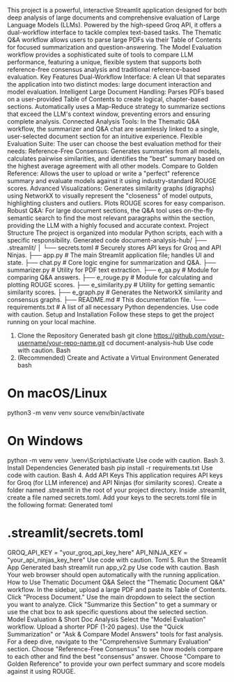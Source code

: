 This project is a powerful, interactive Streamlit application designed for both deep analysis of large documents and comprehensive evaluation of Large Language Models (LLMs). Powered by the high-speed Groq API, it offers a dual-workflow interface to tackle complex text-based tasks.
The Thematic Q&A workflow allows users to parse large PDFs via their Table of Contents for focused summarization and question-answering. The Model Evaluation workflow provides a sophisticated suite of tools to compare LLM performance, featuring a unique, flexible system that supports both reference-free consensus analysis and traditional reference-based evaluation.
Key Features
Dual-Workflow Interface: A clean UI that separates the application into two distinct modes: large document interaction and model evaluation.
Intelligent Large Document Handling:
Parses PDFs based on a user-provided Table of Contents to create logical, chapter-based sections.
Automatically uses a Map-Reduce strategy to summarize sections that exceed the LLM's context window, preventing errors and ensuring complete analysis.
Connected Analysis Tools: In the Thematic Q&A workflow, the summarizer and Q&A chat are seamlessly linked to a single, user-selected document section for an intuitive experience.
Flexible Evaluation Suite: The user can choose the best evaluation method for their needs:
Reference-Free Consensus: Generates summaries from all models, calculates pairwise similarities, and identifies the "best" summary based on the highest average agreement with all other models.
Compare to Golden Reference: Allows the user to upload or write a "perfect" reference summary and evaluate models against it using industry-standard ROUGE scores.
Advanced Visualizations:
Generates similarity graphs (digraphs) using NetworkX to visually represent the "closeness" of model outputs, highlighting clusters and outliers.
Plots ROUGE scores for easy comparison.
Robust Q&A: For large document sections, the Q&A tool uses on-the-fly semantic search to find the most relevant paragraphs within the section, providing the LLM with a highly focused and accurate context.
Project Structure
The project is organized into modular Python scripts, each with a specific responsibility.
Generated code
document-analysis-hub/
├── .streamlit/
│   └── secrets.toml        # Securely stores API keys for Groq and API Ninjas.
├── app.py               # The main Streamlit application file; handles UI and state.
├── chat.py              # Core logic engine for summarization and Q&A.
├── summarizer.py        # Utility for PDF text extraction.
├── e_qa.py                 # Module for comparing Q&A answers.
├── e_rouge.py              # Module for calculating and plotting ROUGE scores.
├── e_similarity.py         # Utility for getting semantic similarity scores.
├── e_graph.py              # Generates the NetworkX similarity and consensus graphs.
├── README.md               # This documentation file.
└── requirements.txt        # A list of all necessary Python dependencies.
Use code with caution.
Setup and Installation
Follow these steps to get the project running on your local machine.
1. Clone the Repository
Generated bash
git clone https://github.com/your-username/your-repo-name.git
cd document-analysis-hub
Use code with caution.
Bash
2. (Recommended) Create and Activate a Virtual Environment
Generated bash
# On macOS/Linux
python3 -m venv venv
source venv/bin/activate

# On Windows
python -m venv venv
.\venv\Scripts\activate
Use code with caution.
Bash
3. Install Dependencies
Generated bash
pip install -r requirements.txt
Use code with caution.
Bash
4. Add API Keys
This application requires API keys for Groq (for LLM inference) and API Ninjas (for similarity scores).
Create a folder named .streamlit in the root of your project directory.
Inside .streamlit, create a file named secrets.toml.
Add your keys to the secrets.toml file in the following format:
Generated toml
# .streamlit/secrets.toml

GROQ_API_KEY = "your_groq_api_key_here"
API_NINJA_KEY = "your_api_ninjas_key_here"
Use code with caution.
Toml
5. Run the Streamlit App
Generated bash
streamlit run app_v2.py
Use code with caution.
Bash
Your web browser should open automatically with the running application.
How to Use
Thematic Document Q&A
Select the "Thematic Document Q&A" workflow.
In the sidebar, upload a large PDF and paste its Table of Contents.
Click "Process Document."
Use the main dropdown to select the section you want to analyze.
Click "Summarize this Section" to get a summary or use the chat box to ask specific questions about the selected section.
Model Evaluation & Short Doc Analysis
Select the "Model Evaluation" workflow.
Upload a shorter PDF (1-20 pages).
Use the "Quick Summarization" or "Ask & Compare Model Answers" tools for fast analysis.
For a deep dive, navigate to the "Comprehensive Summary Evaluation" section.
Choose "Reference-Free Consensus" to see how models compare to each other and find the best "consensus" answer.
Choose "Compare to Golden Reference" to provide your own perfect summary and score models against it using ROUGE.
